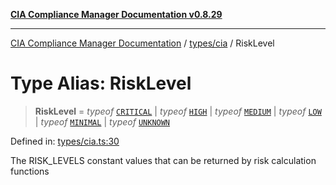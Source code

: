 [**CIA Compliance Manager Documentation v0.8.29**](../../../README.md)

***

[CIA Compliance Manager Documentation](../../../modules.md) / [types/cia](../README.md) / RiskLevel

# Type Alias: RiskLevel

> **RiskLevel** = *typeof* [`CRITICAL`](../../../constants/riskConstants/variables/RISK_LEVELS.md#critical) \| *typeof* [`HIGH`](../../../constants/riskConstants/variables/RISK_LEVELS.md#high) \| *typeof* [`MEDIUM`](../../../constants/riskConstants/variables/RISK_LEVELS.md#medium) \| *typeof* [`LOW`](../../../constants/riskConstants/variables/RISK_LEVELS.md#low) \| *typeof* [`MINIMAL`](../../../constants/riskConstants/variables/RISK_LEVELS.md#minimal) \| *typeof* [`UNKNOWN`](../../../constants/riskConstants/variables/RISK_LEVELS.md#unknown)

Defined in: [types/cia.ts:30](https://github.com/Hack23/cia-compliance-manager/blob/5836b4c74e2010cd05eca63c0016fd711c628ec9/src/types/cia.ts#L30)

The RISK_LEVELS constant values that can be returned by risk calculation functions

